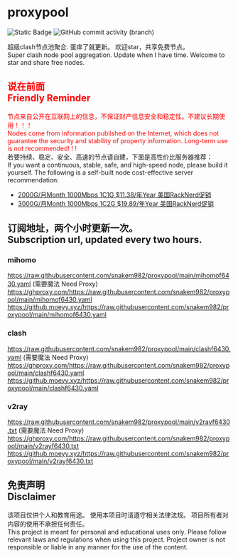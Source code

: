 # proxypool

![Static Badge](https://img.shields.io/badge/ss|ssr|vmess|vless|trojan-free-orange)
![GitHub commit activity (branch)](https://img.shields.io/github/commit-activity/w/snakem982/proxypool?color=DC52FC)


超级clash节点池聚合.
蛋痒了就更新。
欢迎star，共享免费节点。
<br/>
Super clash node pool aggregation.
Update when I have time.
Welcome to star and share free nodes.

## <font color="red">说在前面<br/>Friendly Reminder</font>
<font color="red">节点来自公开在互联网上的信息，不保证财产信息安全和稳定性。不建议长期使用！！！<br/>
Nodes come from information published on the Internet,
which does not guarantee the security and stability of property information.
Long-term use is not recommended! ! !</font><br/>
若要持续、稳定、安全、高速的节点请自建，下面是高性价比服务器推荐：<br/>
If you want a continuous, stable, safe, and high-speed node, please build it yourself.
The following is a self-built node cost-effective server recommendation:
- [2000G/月Month 1000Mbps 1C1G $11.38/年Year 美国RackNerd促销](https://my.racknerd.com/aff.php?aff=8613 "美国RackNerd")
- [3000G/月Month 1000Mbps 1C2G $19.89/年Year 美国RackNerd促销](https://my.racknerd.com/aff.php?aff=8613 "美国RackNerd")

## 订阅地址，两个小时更新一次。<br/>Subscription url, updated every two hours.
### mihomo
https://raw.githubusercontent.com/snakem982/proxypool/main/mihomof6430.yaml  (需要魔法 Need Proxy)
https://ghproxy.com/https://raw.githubusercontent.com/snakem982/proxypool/main/mihomof6430.yaml
https://github.moeyy.xyz/https://raw.githubusercontent.com/snakem982/proxypool/main/mihomof6430.yaml
### clash
https://raw.githubusercontent.com/snakem982/proxypool/main/clashf6430.yaml  (需要魔法 Need Proxy)
https://ghproxy.com/https://raw.githubusercontent.com/snakem982/proxypool/main/clashf6430.yaml
https://github.moeyy.xyz/https://raw.githubusercontent.com/snakem982/proxypool/main/clashf6430.yaml
### v2ray
https://raw.githubusercontent.com/snakem982/proxypool/main/v2rayf6430.txt  (需要魔法 Need Proxy)
https://ghproxy.com/https://raw.githubusercontent.com/snakem982/proxypool/main/v2rayf6430.txt
https://github.moeyy.xyz/https://raw.githubusercontent.com/snakem982/proxypool/main/v2rayf6430.txt


## 免责声明 <br/>Disclaimer
该项目仅供个人和教育用途。
使用本项目时请遵守相关法律法规。
项目所有者对内容的使用不承担任何责任。
<br/>
This project is meant for personal and educational uses only.
Please follow relevant laws and regulations when using this project.
Project owner is not responsible or liable in any manner for the use of the content.

